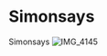 # Simonsays
Simonsays
![IMG_4145](https://user-images.githubusercontent.com/115498538/232610794-df33dca3-d163-4f3c-8083-b2b89bd1ace2.JPG)

